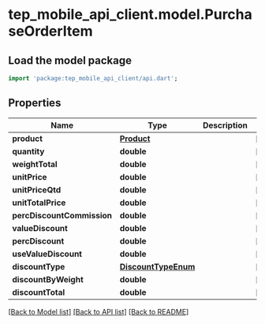 # tep_mobile_api_client.model.PurchaseOrderItem

## Load the model package
```dart
import 'package:tep_mobile_api_client/api.dart';
```

## Properties
Name | Type | Description | Notes
------------ | ------------- | ------------- | -------------
**product** | [**Product**](Product.md) |  | [optional] 
**quantity** | **double** |  | [optional] 
**weightTotal** | **double** |  | [optional] 
**unitPrice** | **double** |  | [optional] 
**unitPriceQtd** | **double** |  | [optional] 
**unitTotalPrice** | **double** |  | [optional] 
**percDiscountCommission** | **double** |  | [optional] 
**valueDiscount** | **double** |  | [optional] 
**percDiscount** | **double** |  | [optional] 
**useValueDiscount** | **double** |  | [optional] 
**discountType** | [**DiscountTypeEnum**](DiscountTypeEnum.md) |  | [optional] 
**discountByWeight** | **double** |  | [optional] 
**discountTotal** | **double** |  | [optional] 

[[Back to Model list]](../README.md#documentation-for-models) [[Back to API list]](../README.md#documentation-for-api-endpoints) [[Back to README]](../README.md)


